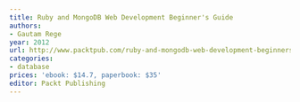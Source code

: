```yaml
---
title: Ruby and MongoDB Web Development Beginner's Guide
authors:
- Gautam Rege
year: 2012
url: http://www.packtpub.com/ruby-and-mongodb-web-development-beginners-guide/book
categories:
- database
prices: 'ebook: $14.7, paperbook: $35'
editor: Packt Publishing
---
```

